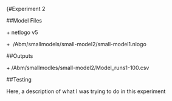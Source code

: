 \{\#Experiment 2

\#\#Model Files

\+ netlogo v5

+  /Abm/smallmodels/small-model2/small-model1.nlogo

\#\#Outputs

\+ /Abm/smallmodles/small-model2/Model\_runs1-100.csv

\#\#Testing

Here, a description of what I was trying to do in this experiment

